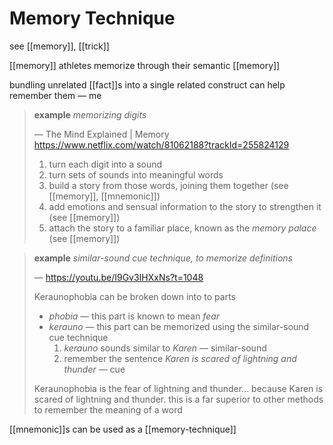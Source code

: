 # Memory Technique

see [[memory]], [[trick]]

[[memory]] athletes memorize through their semantic [[memory]]

bundling unrelated [[fact]]s into a single related construct can help remember them &mdash; me

> **example** _memorizing digits_
>
> &mdash; The Mind Explained | Memory <https://www.netflix.com/watch/81062188?trackId=255824129>
>
> 1. turn each digit into a sound
> 2. turn sets of sounds into meaningful words
> 3. build a story from those words, joining them together (see [[memory]], [[mnemonic]])
> 4. add emotions and sensual information to the story to strengthen it (see [[memory]])
> 5. attach the story to a familiar place, known as the _memory palace_ (see [[memory]])

> **example** _similar-sound cue technique, to memorize definitions_
>
> &mdash; <https://youtu.be/I9Gv3IHXxNs?t=1048>
>
> Keraunophobia can be broken down into to parts
>
> - _phobia_ &mdash; this part is known to mean _fear_
> - _kerauno_ &mdash; this part can be memorized using the similar-sound cue technique
>   1. _kerauno_ sounds similar to _Karen_ &mdash; similar-sound
>   2. remember the sentence _Karen is scared of lightning and thunder_ &mdash; cue
>
> Keraunophobia is the fear of lightning and thunder... because Karen is scared of lightning and thunder. this is a far superior to other methods to remember the meaning of a word

[[mnemonic]]s can be used as a [[memory-technique]]
